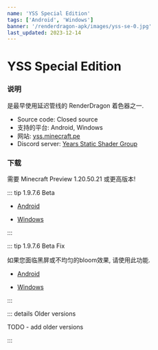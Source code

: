 ```yaml
---
name: 'YSS Special Edition'
tags: ['Android', 'Windows']
banner: '/renderdragon-apk/images/yss-se-0.jpg'
last_updated: 2023-12-14
---
```


# YSS Special Edition

<Gallery
:images="[
  '/renderdragon-apk/images/yss-se-0.jpg',
  '/renderdragon-apk/images/yss-se-1.jpg',
  '/renderdragon-apk/images/yss-se-2.jpg'
  ]"
/>

### 说明

是最早使用延迟管线的 RenderDragon 着色器之一.

* Source code: Closed source
* 支持的平台: Android, Windows
* 网站: [yss.minecraft.pe](https://yss.minecraft.pe/)
* Discord server: [Years Static Shader Group](https://discord.gg/yss)

### 下载 <Badge type="danger" text="Beta" />

需要 Minecraft Preview 1.20.50.21 或更高版本!

::: tip 1.9.7.6 Beta

* [Android](https://cdn.discordapp.com/attachments/1066623642194153582/1158767758721429645/YSS_SE_Beta_1.9.7.6_Android.mcpack?ex=6537d012&is=65255b12&hm=cac102f61ea84e3f5dbc3f59bb0db01568c76e41a37c9b37c2814b443a7e7535&)

* [Windows](https://cdn.discordapp.com/attachments/1066623642194153582/1158767759069560893/YSS_SE_Beta_1.9.7.6_Windows.mcpack?ex=6537d012&is=65255b12&hm=9f3625b5edc63e4a088581b9dcde4dbebaec5e2836466193856d5f7bf167e52e&)

:::

::: tip 1.9.7.6 Beta Fix

如果您面临黑屏或不均匀的bloom效果, 请使用此功能.

* [Android](https://cdn.discordapp.com/attachments/1066623642194153582/1184915232653578251/YSS_SE_Beta_1.9.7.6_AndroidFix.mcpack?ex=658db54e&is=657b404e&hm=9bbb2fa24ed3d95043a578536a06352d6de1268bc5cf872567ae43427cc5e355&)

* [Windows](https://cdn.discordapp.com/attachments/1066623642194153582/1184915232242540564/YSS_SE_Beta_1.9.7.6_WindowsFix.mcpack?ex=658db54e&is=657b404e&hm=0633ddfb8ab5d5bbb5ec1c3bd7be565c608c29f1590b96b01a532b6a1ac5a203&)

:::

::: details Older versions

 TODO - add older versions 

:::